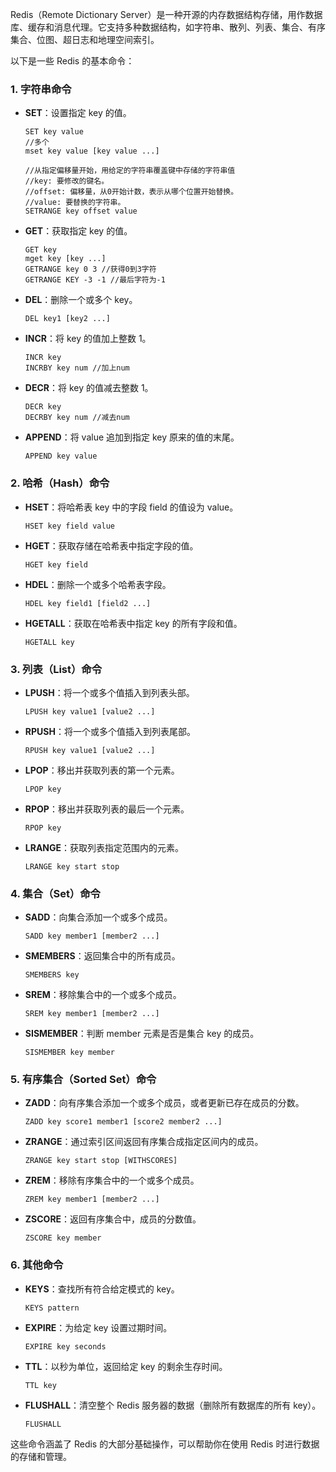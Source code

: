Redis（Remote Dictionary Server）是一种开源的内存数据结构存储，用作数据库、缓存和消息代理。它支持多种数据结构，如字符串、散列、列表、集合、有序集合、位图、超日志和地理空间索引。

以下是一些 Redis 的基本命令：

### 1. 字符串命令
- **SET**：设置指定 key 的值。
  ```shell
  SET key value
  //多个
  mset key value [key value ...]
  
  //从指定偏移量开始，用给定的字符串覆盖键中存储的字符串值
  //key: 要修改的键名。
  //offset: 偏移量，从0开始计数，表示从哪个位置开始替换。
  //value: 要替换的字符串。
  SETRANGE key offset value
  ```
- **GET**：获取指定 key 的值。
  ```shell
  GET key
  mget key [key ...]
  GETRANGE key 0 3 //获得0到3字符
  GETRANGE KEY -3 -1 //最后字符为-1
  ```
- **DEL**：删除一个或多个 key。
  ```shell
  DEL key1 [key2 ...]
  ```
- **INCR**：将 key 的值加上整数 1。
  ```shell
  INCR key
  INCRBY key num //加上num
  ```
- **DECR**：将 key 的值减去整数 1。
  ```shell
  DECR key
  DECRBY key num //减去num
  ```
- **APPEND**：将 value 追加到指定 key 原来的值的末尾。
  ```shell
  APPEND key value
  ```

### 2. 哈希（Hash）命令
- **HSET**：将哈希表 key 中的字段 field 的值设为 value。
  ```shell
  HSET key field value
  ```
- **HGET**：获取存储在哈希表中指定字段的值。
  ```shell
  HGET key field
  ```
- **HDEL**：删除一个或多个哈希表字段。
  ```shell
  HDEL key field1 [field2 ...]
  ```
- **HGETALL**：获取在哈希表中指定 key 的所有字段和值。
  ```shell
  HGETALL key
  ```

### 3. 列表（List）命令
- **LPUSH**：将一个或多个值插入到列表头部。
  ```shell
  LPUSH key value1 [value2 ...]
  ```
- **RPUSH**：将一个或多个值插入到列表尾部。
  ```shell
  RPUSH key value1 [value2 ...]
  ```
- **LPOP**：移出并获取列表的第一个元素。
  ```shell
  LPOP key
  ```
- **RPOP**：移出并获取列表的最后一个元素。
  ```shell
  RPOP key
  ```
- **LRANGE**：获取列表指定范围内的元素。
  ```shell
  LRANGE key start stop
  ```

### 4. 集合（Set）命令
- **SADD**：向集合添加一个或多个成员。
  ```shell
  SADD key member1 [member2 ...]
  ```
- **SMEMBERS**：返回集合中的所有成员。
  ```shell
  SMEMBERS key
  ```
- **SREM**：移除集合中的一个或多个成员。
  ```shell
  SREM key member1 [member2 ...]
  ```
- **SISMEMBER**：判断 member 元素是否是集合 key 的成员。
  ```shell
  SISMEMBER key member
  ```

### 5. 有序集合（Sorted Set）命令
- **ZADD**：向有序集合添加一个或多个成员，或者更新已存在成员的分数。
  ```shell
  ZADD key score1 member1 [score2 member2 ...]
  ```
- **ZRANGE**：通过索引区间返回有序集合成指定区间内的成员。
  ```shell
  ZRANGE key start stop [WITHSCORES]
  ```
- **ZREM**：移除有序集合中的一个或多个成员。
  ```shell
  ZREM key member1 [member2 ...]
  ```
- **ZSCORE**：返回有序集合中，成员的分数值。
  ```shell
  ZSCORE key member
  ```

### 6. 其他命令
- **KEYS**：查找所有符合给定模式的 key。
  ```shell
  KEYS pattern
  ```
- **EXPIRE**：为给定 key 设置过期时间。
  ```shell
  EXPIRE key seconds
  ```
- **TTL**：以秒为单位，返回给定 key 的剩余生存时间。
  ```shell
  TTL key
  ```
- **FLUSHALL**：清空整个 Redis 服务器的数据（删除所有数据库的所有 key）。
  ```shell
  FLUSHALL
  ```

这些命令涵盖了 Redis 的大部分基础操作，可以帮助你在使用 Redis 时进行数据的存储和管理。
